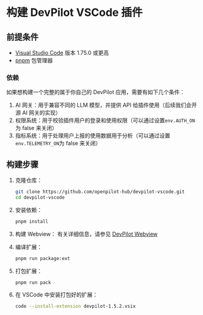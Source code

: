 # 构建 DevPilot VSCode 插件

## 前提条件

- [Visual Studio Code](https://code.visualstudio.com/) 版本 1.75.0 或更高
- [pnpm](https://pnpm.io/) 包管理器

### 依赖

如果想构建一个完整的属于你自己的 DevPilot 应用，需要有如下几个条件：

1. AI 网关：用于兼容不同的 LLM 模型，并提供 API 给插件使用（后续我们会开源 AI 网关的实现）
2. 权限系统：用于校验插件用户的登录和使用权限（可以通过设置`env.AUTH_ON`为 false 来关闭）
3. 指标系统：用于处理用户上报的使用数据用于分析（可以通过设置`env.TELEMETRY_ON`为 false 来关闭）

## 构建步骤

1. 克隆仓库：

   ```sh
   git clone https://github.com/openpilot-hub/devpilot-vscode.git
   cd devpilot-vscode
   ```

2. 安装依赖：

   ```sh
   pnpm install
   ```

3. 构建 Webview：
   有关详细信息，请参见 [DevPilot Webview](https://github.com/openpilot-hub/devpilot-h5)

4. 编译扩展：

   ```sh
   pnpm run package:ext
   ```

5. 打包扩展：

   ```sh
   pnpm run pack
   ```

6. 在 VSCode 中安装打包好的扩展：

   ```sh
   code --install-extension devpilot-1.5.2.vsix
   ```
